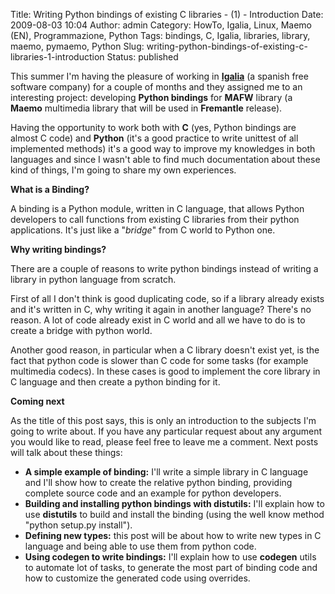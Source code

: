 Title: Writing Python bindings of existing C libraries - (1) - Introduction
Date: 2009-08-03 10:04
Author: admin
Category: HowTo, Igalia, Linux, Maemo (EN), Programmazione, Python
Tags: bindings, C, Igalia, libraries, library, maemo, pymaemo, Python
Slug: writing-python-bindings-of-existing-c-libraries-1-introduction
Status: published

This summer I'm having the pleasure of working in
[**Igalia**](http://www.igalia.com) (a spanish free software company)
for a couple of months and they assigned me to an interesting project:
developing **Python bindings** for **MAFW** library (a **Maemo**
multimedia library that will be used in **Fremantle** release).

Having the opportunity to work both with **C** (yes, Python bindings are
almost C code) and **Python** (it's a good practice to write unittest of
all implemented methods) it's a good way to improve my knowledges in
both languages and since I wasn't able to find much documentation about
these kind of things, I'm going to share my own experiences.

**What is a Binding?**

A binding is a Python module, written in C language, that allows Python
developers to call functions from existing C libraries from their python
applications. It's just like a "*bridge*" from C world to Python one.

**Why writing bindings?**

There are a couple of reasons to write python bindings instead of
writing a library in python language from scratch.

First of all I don't think is good duplicating code, so if a library
already exists and it's written in C, why writing it again in another
language? There's no reason. A lot of code already exist in C world and
all we have to do is to create a bridge with python world.

Another good reason, in particular when a C library doesn't exist yet,
is the fact that python code is slower than C code for some tasks (for
example multimedia codecs). In these cases is good to implement the core
library in C language and then create a python binding for it.

**Coming next**

As the title of this post says, this is only an introduction to the
subjects I'm going to write about. If you have any particular request
about any argument you would like to read, please feel free to leave me
a comment. Next posts will talk about these things:

-   **A simple example of binding:** I'll write a simple library in C
    language and I'll show how to create the relative python binding,
    providing complete source code and an example for python developers.
-   **Building and installing python bindings with distutils:** I'll
    explain how to use **distutils** to build and install the binding
    (using the well know method "python setup.py install").
-   **Defining new types:** this post will be about how to write new
    types in C language and being able to use them from python code.
-   **Using codegen to write bindings:** I'll explain how to use
    **codegen** utils to automate lot of tasks, to generate the most
    part of binding code and how to customize the generated code using
    overrides.

